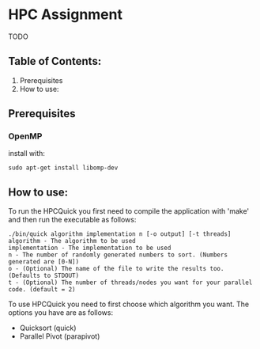 # HPC Assignment

TODO

## Table of Contents:

1. Prerequisites
2. How to use:


## Prerequisites
### OpenMP
install with:
```
sudo apt-get install libomp-dev
```

## How to use:

To run the HPCQuick you first need to compile the application with 'make' and then run the executable as follows:
```
./bin/quick algorithm implementation n [-o output] [-t threads]
algorithm - The algorithm to be used
implementation - The implementation to be used
n - The number of randomly generated numbers to sort. (Numbers generated are [0-N])
o - (Optional) The name of the file to write the results too. (Defaults to STDOUT)
t - (Optional) The number of threads/nodes you want for your parallel code. (default = 2)
```
To use HPCQuick you need to first choose which algorithm you want. The options you have are as follows:

* Quicksort (quick)
* Parallel Pivot (parapivot)



